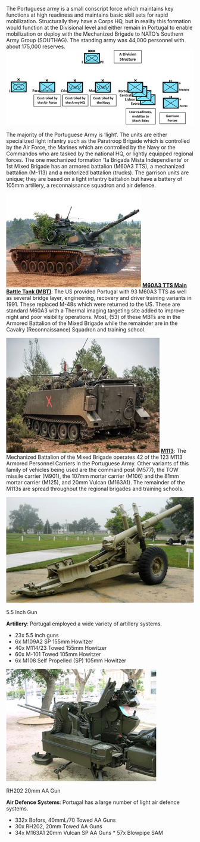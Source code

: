 The Portuguese army is a small conscript force which maintains key functions at high readiness and maintains basic skill sets for rapid mobilization. Structurally they have a Corps HQ, but in reality this formation would function at the Divisional level and either remain in Portugal to enable mobilization or deploy with the Mechanized Brigade to NATO‘s Southern Army Group (SOUTHAG). The standing army was 44,000 personnel with about 175,000 reserves. ![](/assets/images/nato/pt/am/image001.png)

The majority of the Portuguese Army is ‘light‘. The units are either specialized light infantry such as the Paratroop Brigade which is controlled by the Air Force, the Marines which are controlled by the Navy or the Commandos who are tasked by the national HQ, or lightly equipped regional forces. The one mechanized formation ‘1a Brigada Mista Independiente‘ or 1st Mixed Brigade has an armored battalion (M60A3 TTS), a mechanized battalion (M-113) and a motorized battalion (trucks). The garrison units are unique; they are based on a light infantry battalion but have a battery of 105mm artillery, a reconnaissance squadron and air defence.

![](/assets/images/nato/pt/am/image002.jpg) **[M60A3 TTS Main Battle Tank (MBT)](https://en.wikipedia.org/wiki/M60_Patton#Variants)**: The US provided Portugal with 93 M60A3 TTS as well as several bridge layer, engineering, recovery and driver training variants in 1991. These replaced M-48s which were returned to the US. These are standard M60A3 with a Thermal imaging targeting site added to improve night and poor visibility operations. Most, (53) of these MBTs are in the Armored Battalion of the Mixed Brigade while the remainder are in the Cavalry (Reconnaissance) Squadron and training school.

![](/assets/images/nato/pt/am/image003.jpg) **[M113](https://en.wikipedia.org/wiki/M113_armored_personnel_carrier)**: The Mechanized Battalion of the Mixed Brigade operates 42 of the 123 M113 Armored Personnel Carriers in the Portuguese Army. Other variants of this family of vehicles being used are the command post (M577), the TOW missile carrier (M901), the 107mm mortar carrier (M106) and the 81mm mortar carrier (M125), and 20mm Vulcan (M163A1). The remainder of the M113s are spread throughout the regional brigades and training schools.

![](/assets/images/nato/pt/am/image004.jpg)

5.5 Inch Gun

**Artillery**: Portugal employed a wide variety of artillery systems.

- 23x 5.5 inch guns
- 6x M109A2 SP 155mm Howitzer
- 40x M114/23 Towed 155mm Howitzer
- 60x M-101 Towed 105mm Howitzer
- 6x M108 Self Propelled (SP) 105mm Howitzer

![](/assets/images/nato/pt/am/image006.jpg)

RH202 20mm AA Gun

**Air Defence Systems**: Portugal has a large number of light air defence systems.

- 332x Bofors, 40mmL/70 Towed AA Guns
- 30x RH202, 20mm Towed AA Guns
- 34x M163A1 20mm Vulcan SP AA Guns \* 57x Blowpipe SAM
